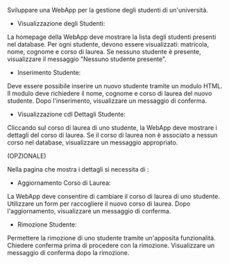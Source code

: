 Sviluppare una WebApp per la gestione degli studenti di un'università.

- Visualizzazione degli Studenti:

La homepage della WebApp deve mostrare la lista degli studenti presenti nel database.
Per ogni studente, devono essere visualizzati: matricola, nome, cognome e corso di laurea.
Se nessuno studente è presente, visualizzare il messaggio "Nessuno studente presente".

- Inserimento Studente:

Deve essere possibile inserire un nuovo studente tramite un modulo HTML.
Il modulo deve richiedere il nome, cognome e corso di laurea del nuovo studente.
Dopo l'inserimento, visualizzare un messaggio di conferma.

- Visualizzazione cdl Dettagli Studente:

Cliccando sul corso di laurea di uno studente, la WebApp deve mostrare i dettagli del corso di laurea.
Se il corso di laurea non è associato a nessun corso nel database, visualizzare un messaggio appropriato.

(OPZIONALE)

Nella pagina che mostra i dettagli si necessita di :

- Aggiornamento Corso di Laurea:

La WebApp deve consentire di cambiare il corso di laurea di uno studente.
Utilizzare un form per raccogliere il nuovo corso di laurea.
Dopo l'aggiornamento, visualizzare un messaggio di conferma.

- Rimozione Studente:

Permettere la rimozione di uno studente tramite un'apposita funzionalità.
Chiedere conferma prima di procedere con la rimozione.
Visualizzare un messaggio di conferma dopo la rimozione.